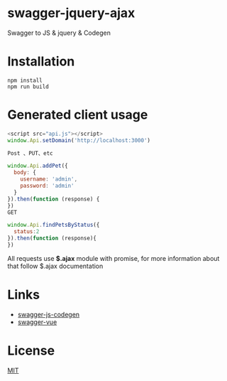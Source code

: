 # swagger-jquery-ajax
Swagger to JS &amp; jquery &amp; Codegen
# Installation
```shell
npm install
npm run build
```
# Generated client usage

```javascript
<script src="api.js"></script>
window.Api.setDomain('http://localhost:3000')
```
```javascript
Post 、PUT、etc

window.Api.addPet({
  body: {
    username: 'admin',
    password: 'admin'
  }
}).then(function (response) {
})
GET

window.Api.findPetsByStatus({
  status:2
}).then(function (response){
}) 
```
All requests use **$.ajax** module with promise, for more information about that follow $.ajax documentation 

# Links
 - [swagger-js-codegen](https://github.com/wcandillon/swagger-js-codegen)
 - [swagger-vue](https://github.com/chenweiqun/swagger-vue.git)

# License

[MIT](https://opensource.org/licenses/MIT)
